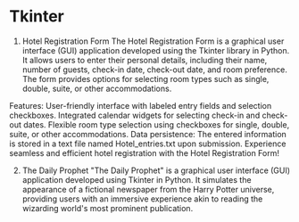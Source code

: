 # Tkinter
1. Hotel Registration Form
The Hotel Registration Form is a graphical user interface (GUI) application developed using the Tkinter library in Python. It allows users to enter their personal details, including their name, number of guests, check-in date, check-out date, and room preference. The form provides options for selecting room types such as single, double, suite, or other accommodations.

Features:
User-friendly interface with labeled entry fields and selection checkboxes.
Integrated calendar widgets for selecting check-in and check-out dates.
Flexible room type selection using checkboxes for single, double, suite, or other accommodations.
Data persistence: The entered information is stored in a text file named Hotel_entries.txt upon submission.
Experience seamless and efficient hotel registration with the Hotel Registration Form!

2. The Daily Prophet
"The Daily Prophet" is a graphical user interface (GUI) application developed using Tkinter in Python. It simulates the appearance of a fictional newspaper from the Harry Potter universe, providing users with an immersive experience akin to reading the wizarding world's most prominent publication.
